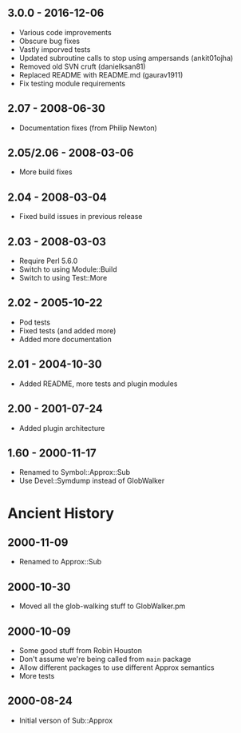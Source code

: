 ## 3.0.0 - 2016-12-06

* Various code improvements
* Obscure bug fixes
* Vastly imporved tests
* Updated subroutine calls to stop using ampersands (ankit01ojha)
* Removed old SVN cruft (danielksan81)
* Replaced README with README.md (gaurav1911)
* Fix testing module requirements

## 2.07 - 2008-06-30

* Documentation fixes (from Philip Newton)

## 2.05/2.06 - 2008-03-06

* More build fixes

## 2.04 - 2008-03-04

* Fixed build issues in previous release

## 2.03 - 2008-03-03

* Require Perl 5.6.0
* Switch to using Module::Build
* Switch to using Test::More

## 2.02 - 2005-10-22

* Pod tests
* Fixed tests (and added more)
* Added more documentation

## 2.01 - 2004-10-30

* Added README, more tests and plugin modules

## 2.00 - 2001-07-24

* Added plugin architecture

## 1.60 - 2000-11-17

* Renamed to Symbol::Approx::Sub
* Use Devel::Symdump instead of GlobWalker

# Ancient History

## 2000-11-09

* Renamed to Approx::Sub

## 2000-10-30

* Moved all the glob-walking stuff to GlobWalker.pm

## 2000-10-09

* Some good stuff from Robin Houston
* Don't assume we're being called from `main` package
* Allow different packages to use different Approx semantics
* More tests

## 2000-08-24

* Initial verson of Sub::Approx
